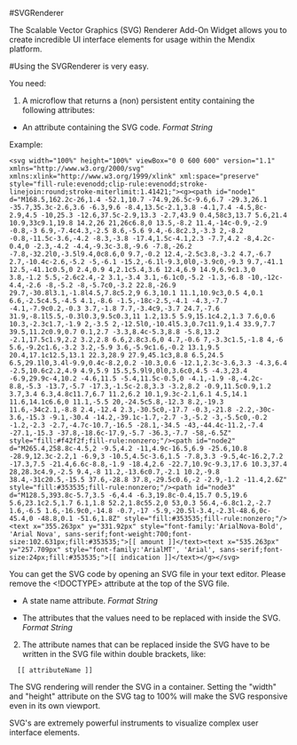 #SVGRenderer

The Scalable Vector Graphics (SVG) Renderer Add-On Widget allows you to create incredible UI interface elements for usage within the Mendix platform.

#Using the SVGRenderer is very easy.

You need:

1. A microflow that returns a (non) persistent entity containing the following attributes:

- An attribute containing the SVG code.  *Format String*

Example:

```
<svg width="100%" height="100%" viewBox="0 0 600 600" version="1.1" xmlns="http://www.w3.org/2000/svg" xmlns:xlink="http://www.w3.org/1999/xlink" xml:space="preserve" style="fill-rule:evenodd;clip-rule:evenodd;stroke-linejoin:round;stroke-miterlimit:1.41421;"><g><path id="node1" d="M168.5,162.2c-26,1.4 -52.1,10.7 -74.9,26.5c-9.6,6.7 -29.3,26.1 -35.7,35.3c-2.6,3.6 -6.3,9.6 -8.4,13.5c-2.1,3.8 -4.1,7.4 -4.5,8c-2.9,4.5 -10,25.3 -12.6,37.5c-2.9,13.3 -2.7,43.9 0.4,58c3,13.7 5.6,21.4 10.9,33c9.1,19.8 14.2,26 21,26c6.8,0 13.5,-8.2 11.4,-14c-0.9,-2.9 -0.8,-3 6.9,-7.4c4.3,-2.5 8.6,-5.6 9.4,-6.8c2.3,-3.3 2,-8.2 -0.8,-11.5c-3.6,-4.2 -8.3,-3.8 -17.4,1.5c-4.1,2.3 -7.7,4.2 -8,4.2c-0.4,0 -2.3,-4.2 -4.4,-9.3c-3.8,-9.6 -7.8,-26.2 -7.8,-32.2l0,-3.5l9.4,0c8.6,0 9.7,-0.2 12.4,-2.5c3.8,-3.2 4.7,-6.7 2.7,-10.4c-2.6,-5.2 -5,-6.1 -15.2,-6.1l-9.3,0l0,-3.9c0,-9.3 9.7,-41.1 12.5,-41.1c0.5,0 2.4,0.9 4,2.1c5.4,3.6 12.4,6.9 14.9,6.9c1.3,0 3.8,-1.2 5.5,-2.6c2.4,-2 3.1,-3.4 3.1,-6.1c0,-5.2 -1.3,-6.8 -10,-12c-4.4,-2.6 -8,-5.2 -8,-5.7c0,-3.2 22.8,-26.9 29.7,-30.8l3.1,-1.8l4.5,7.8c5.2,9 6.3,10.1 11.1,10.9c3,0.5 4,0.1 6.6,-2.5c4.5,-4.5 4.1,-8.6 -1.5,-18c-2.5,-4.1 -4.3,-7.7 -4.1,-7.9c0.2,-0.3 3.7,-1.8 7.7,-3.4c9,-3.7 24.7,-7.6 31.9,-8.1l5.5,-0.3l0.3,9.5c0.3,11 1.2,13.5 5.9,15.1c4.2,1.3 7.6,0.6 10.3,-2.3c1.7,-1.9 2,-3.5 2,-12.5l0,-10.4l5.3,0.7c11.9,1.4 33.9,7.7 39.5,11.2c0.9,0.7 0.1,2.7 -3.3,8.4c-5.3,8.8 -5.8,13.2 -2.1,17.5c1.9,2.2 3.2,2.8 6.6,2.8c3.6,0 4.7,-0.6 7,-3.3c1.5,-1.8 4,-6 5.6,-9.2c1.6,-3.2 3.2,-5.9 3.6,-5.9c1.6,-0.2 13.1,9.5 20.4,17.1c12.5,13.1 22.3,28.9 27.9,45.1c3,8.8 6.5,24.5 6.5,29.1l0,3.4l-9.9,0.4c-8.2,0.2 -10.3,0.6 -12.1,2.3c-3.6,3.3 -4.3,6.4 -2.5,10.6c2.2,4.9 4.9,5.9 15.5,5.9l9,0l0,3.6c0,4.5 -4.3,23.4 -6.9,29.9c-4,10.2 -4.6,11.5 -5.4,11.5c-0.5,0 -4.1,-1.9 -8,-4.2c-8.8,-5.3 -13.7,-5.7 -17.3,-1.5c-2.8,3.3 -3.2,8.2 -0.9,11.5c0.9,1.2 3.7,3.4 6.3,4.8c11.7,6.7 11.2,6.2 10.1,9.3c-2.1,6.1 4.5,14.1 11.6,14.1c6.6,0 11.1,-5.5 20,-24.5c5.8,-12.3 8.2,-19.3 11.6,-34c2.1,-8.8 2.4,-12.4 2.3,-30.5c0,-17.7 -0.3,-21.8 -2.2,-30c-3.6,-15.3 -9.1,-30.4 -14.2,-39.1c-1.7,-2.7 -3,-5.2 -3,-5.5c0,-0.2 -1.2,-2.3 -2.7,-4.7c-10.7,-16.5 -28.1,-34.5 -43,-44.4c-11.2,-7.4 -27.1,-15.3 -37.8,-18.6c-17.9,-5.7 -36.3,-7.7 -58,-6.5Z" style="fill:#f42f2f;fill-rule:nonzero;"/><path id="node2" d="M265.4,258.8c-4.5,2 -9.5,4.2 -11,4.9c-16.5,6.9 -25.6,10.8 -28.9,12.3c-2.2,1 -6.9,3 -10.5,4.5c-3.6,1.5 -7.8,3.3 -9.5,4c-16.2,7.2 -17.3,7.5 -21.4,6.6c-8.8,-1.9 -18.4,2.6 -22.7,10.9c-9.3,17.6 10.3,37.4 28,28.3c4.9,-2.5 9.4,-8 11.2,-13.6c0.7,-2.1 10.2,-9.8 38.4,-31c20.5,-15.5 37.6,-28.8 37.8,-29.5c0.6,-2 -2.9,-1.2 -11.4,2.6Z" style="fill:#353535;fill-rule:nonzero;"/><path id="node3" d="M128.5,393.8c-5.7,3.5 -6,4.4 -6.3,19.8c-0.4,15.7 0.5,19.6 5.6,23.1c2.5,1.7 6.1,1.8 52.2,1.8c55.2,0 53,0.3 56.4,-6.8c1.2,-2.7 1.6,-6.5 1.6,-16.9c0,-14.8 -0.7,-17 -5.9,-20.5l-3.4,-2.3l-48.6,0c-45.4,0 -48.8,0.1 -51.6,1.8Z" style="fill:#353535;fill-rule:nonzero;"/><text x="355.263px" y="331.92px" style="font-family:'ArialNova-Bold', 'Arial Nova', sans-serif;font-weight:700;font-size:102.631px;fill:#353535;">[[ amount ]]</text><text x="535.263px" y="257.709px" style="font-family:'ArialMT', 'Arial', sans-serif;font-size:24px;fill:#353535;">[[ indication ]]</text></g></svg>
```

You can get the SVG code by opening an SVG file in your text editor.
Please remove the <!DOCTYPE> attribute at the top of the SVG file.

- A state name attribute. *Format String* 

- The attributes that the values need to be replaced with inside the SVG. *Format String*

2. The attribute names that can be replaced inside the SVG have to be written in the SVG file within double brackets, like:
  
```   [[ attributeName ]]   ```

The SVG rendering will render the SVG in a container. Setting the "width" and "height" attribute on the SVG tag to 100% will make the SVG responsive even in its own viewport.

SVG's are extremely powerful instruments to visualize complex user interface elements.